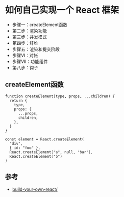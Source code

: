 # 如何自己实现一个 React 框架


>
- 步骤一：createElement函数
- 第二步：渲染功能
- 第三步：并发模式
- 第四步：纤维
- 步骤五：渲染和提交阶段
- 步骤VI：对帐
- 步骤VII：功能组件
- 第八步：钩子


## createElement函数

```
function createElement(type, props, ...children) {
  return {
    type,
    props: {
      ...props,
      children,
    },
  }
}
​
const element = React.createElement(
  "div",
  { id: "foo" },
  React.createElement("a", null, "bar"),
  React.createElement("b")
)
```





## 参考
- [build-your-own-react/](https://pomb.us/build-your-own-react/)
